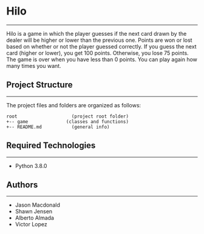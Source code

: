 # Hilo
---
Hilo is a game in which the player guesses if the next card drawn by the dealer 
will be higher or lower than the previous one. Points are won or lost based on 
whether or not the player guessed correctly.
If you guess the next card (higher or lower), you get 100 points. Otherwise, you 
lose 75 points. The game is over when you have less than 0 points. You can play 
again how many times you want.

## Project Structure
---
The project files and folders are organized as follows:
```
root                    (project root folder)
+-- game              (classes and functions)
+-- README.md           (general info)
```

## Required Technologies
---
* Python 3.8.0

## Authors
---
* Jason Macdonald 
* Shawn Jensen
* Alberto Almada
* Victor Lopez